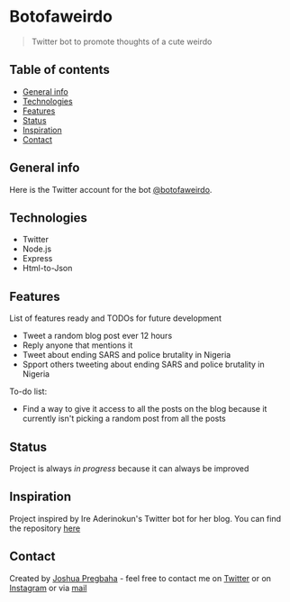 # Botofaweirdo
> Twitter bot to promote thoughts of a cute weirdo

## Table of contents
* [General info](#general-info)
* [Technologies](#technologies)
* [Features](#features)
* [Status](#status)
* [Inspiration](#inspiration)
* [Contact](#contact)


## General info
Here is the Twitter account for the bot [@botofaweirdo](https://twitter.com/botofaweirdo).

## Technologies
* Twitter
* Node.js
* Express
* Html-to-Json

## Features
List of features ready and TODOs for future development
* Tweet a random blog post ever 12 hours
* Reply anyone that mentions it
* Tweet about ending SARS and police brutality in Nigeria
* Spport others tweeting about ending SARS and police brutality in Nigeria

To-do list:
* Find a way to give it access to all the posts on the blog because it currently isn't picking a random post from all the posts

## Status
Project is always _in progress_ because it can always be improved

## Inspiration
Project inspired by Ire Aderinokun's Twitter bot for her blog. You can find the repository [here](https://github.com/ireade/botsofcode)

## Contact
Created by [Joshua Pregbaha](https://j22pregbaha.github.io/personal-website/) - feel free to contact me on [Twitter](https://twitter.com/JPregbaha) or on [Instagram](https://www.instagram.com/jpregbaha/) or via [mail](mailto:jpregbaha@gmail.com)